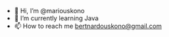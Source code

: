 - 👋 Hi, I’m @mariouskono
- 🌱 I’m currently learning Java
- 📫 How to reach me bertnardouskono@gmail.com 

<!---
mariouskono/mariouskono is a ✨ special ✨ repository because its `README.md` (this file) appears on your GitHub profile.
You can click the Preview link to take a look at your changes.
--->
